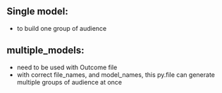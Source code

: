 ## Single model:
- to build one group of audience

## multiple_models: 
- need to be used with Outcome file
- with correct file_names, and model_names, this py.file can generate multiple groups of audience at once
  
